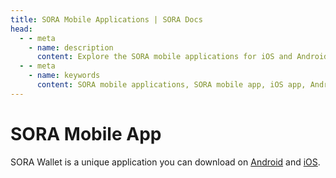 ```yaml
---
title: SORA Mobile Applications | SORA Docs
head:
  - - meta
    - name: description
      content: Explore the SORA mobile applications for iOS and Android devices. Discover the features and functionalities of the SORA mobile app, including wallet management, asset tracking, transaction history, and more. Download the SORA mobile app and access the SORA ecosystem on the go, empowering you to manage your digital assets anytime, anywhere.
  - - meta
    - name: keywords
      content: SORA mobile applications, SORA mobile app, iOS app, Android app, wallet management, asset tracking, transaction history, SORA ecosystem, digital assets
---
```


# SORA Mobile App

SORA Wallet is a unique application you can download on [Android](https://play.google.com/store/apps/details?id=jp.co.soramitsu.sora) and [iOS](https://apps.apple.com/us/app/sora-dae/id1457566711).
